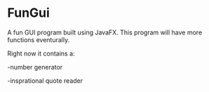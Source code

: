 # FunGui
A fun GUI program built using JavaFX.
This program will have more functions eventurally.

Right now it contains a:

-number generator

-insprational quote reader
